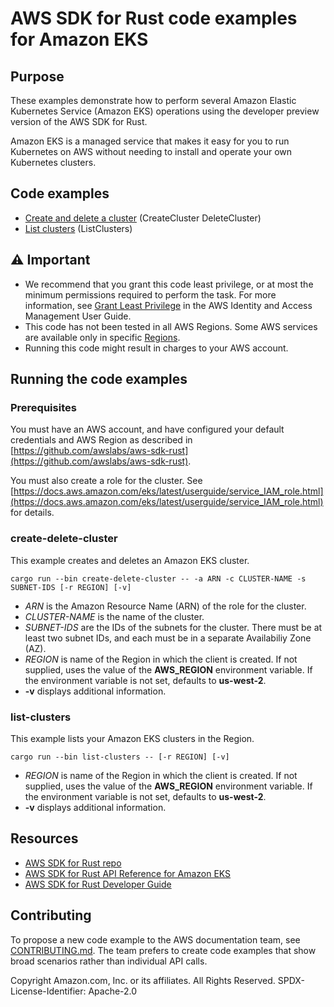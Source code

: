 # AWS SDK for Rust code examples for Amazon EKS

## Purpose

These examples demonstrate how to perform several Amazon Elastic Kubernetes Service (Amazon EKS) operations using the developer preview version of the AWS SDK for Rust.

Amazon EKS is a managed service that makes it easy for you to run Kubernetes on AWS without needing to install and operate your own Kubernetes clusters.

## Code examples

- [Create and delete a cluster](src/bin/create-delete-cluster.rs) (CreateCluster DeleteCluster)
- [List clusters](src/bin/list-clusters.rs) (ListClusters)

## ⚠ Important

- We recommend that you grant this code least privilege, 
  or at most the minimum permissions required to perform the task.
  For more information, see
  [Grant Least Privilege](https://docs.aws.amazon.com/IAM/latest/UserGuide/best-practices.html#grant-least-privilege)
  in the AWS Identity and Access Management User Guide.
- This code has not been tested in all AWS Regions.
  Some AWS services are available only in specific
  [Regions](https://aws.amazon.com/about-aws/global-infrastructure/regional-product-services).
- Running this code might result in charges to your AWS account.

## Running the code examples

### Prerequisites

You must have an AWS account, and have configured your default credentials and AWS Region as described in [https://github.com/awslabs/aws-sdk-rust](https://github.com/awslabs/aws-sdk-rust).

You must also create a role for the cluster. See [https://docs.aws.amazon.com/eks/latest/userguide/service_IAM_role.html](https://docs.aws.amazon.com/eks/latest/userguide/service_IAM_role.html) for details.

### create-delete-cluster

This example creates and deletes an Amazon EKS cluster.

`cargo run --bin create-delete-cluster -- -a ARN -c CLUSTER-NAME -s SUBNET-IDS [-r REGION] [-v]`

- _ARN_ is the Amazon Resource Name (ARN) of the role for the cluster.
- _CLUSTER-NAME_ is the name of the cluster.
- _SUBNET-IDS_ are the IDs of the subnets for the cluster. 
  There must be at least two subnet IDs, and each must be in a separate Availabiliy Zone (AZ).
- _REGION_ is name of the Region in which the client is created.
  If not supplied, uses the value of the __AWS_REGION__ environment variable.
  If the environment variable is not set, defaults to __us-west-2__.
- __-v__ displays additional information.

### list-clusters

This example lists your Amazon EKS clusters in the Region.

`cargo run --bin list-clusters -- [-r REGION] [-v]`

- _REGION_ is name of the Region in which the client is created.
  If not supplied, uses the value of the __AWS_REGION__ environment variable.
  If the environment variable is not set, defaults to __us-west-2__.
- __-v__ displays additional information.

## Resources

- [AWS SDK for Rust repo](https://github.com/awslabs/aws-sdk-rust)
- [AWS SDK for Rust API Reference for Amazon EKS](https://docs.rs/aws-sdk-eks)
- [AWS SDK for Rust Developer Guide](https://docs.aws.amazon.com/sdk-for-rust/latest/dg)

## Contributing

To propose a new code example to the AWS documentation team, 
see [CONTRIBUTING.md](https://github.com/awsdocs/aws-doc-sdk-examples/blob/master/CONTRIBUTING.md). 
The team prefers to create code examples that show broad scenarios rather than individual API calls.

Copyright Amazon.com, Inc. or its affiliates. All Rights Reserved. SPDX-License-Identifier: Apache-2.0
